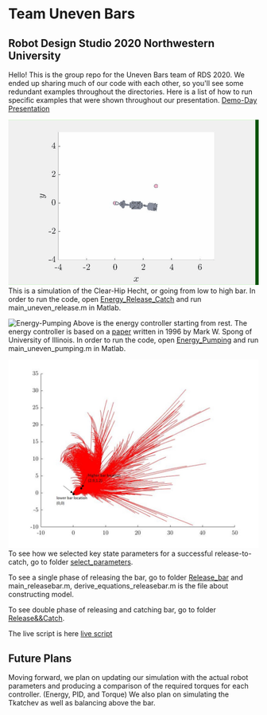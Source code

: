 # Team Uneven Bars
## Robot Design Studio 2020 Northwestern University


Hello! This is the group repo for the Uneven Bars team of RDS 2020.  We ended up sharing much of our code with each other, so you'll see some redundant examples throughout the directories.  Here is a list of how to run specific examples that were shown throughout our presentation. [Demo-Day Presentation](https://docs.google.com/presentation/d/1LsOqx8bDn7tv1ctSCxElXI1K3S5CPRHfwvgiGdfVRC0/edit?usp=sharing)

![Clear-Hip Hecht](Energy_Release_Catch/release_catch.gif)
This is a simulation of the Clear-Hip Hecht, or going from low to high bar.  In order to run the code, open [Energy_Release_Catch](https://github.com/SegwayWarrior/Uneven_Bars_RDS/tree/master/Energy_Release_Catch) and run main_uneven_release.m in Matlab.  

![Energy-Pumping](Energy_Pumping/energy_pumping.gif) Above is the energy controller starting from rest.  The energy controller is based on a [paper](http://citeseerx.ist.psu.edu/viewdoc/download?doi=10.1.1.467.5126&rep=rep1&type=pdf) written in 1996 by Mark W. Spong of University of Illinois.  In order to run the code, open [Energy_Pumping](https://github.com/SegwayWarrior/Uneven_Bars_RDS/tree/master/Energy_Pumping) and run main_uneven_pumping.m in Matlab.  

![Successful Trajectories](select_parameters/example1.jpg)
To see how we selected key state parameters for a successful release-to-catch, go to folder [select_parameters](https://github.com/SegwayWarrior/Uneven_Bars_RDS/tree/master/select_parameters).

To see a single phase of releasing the bar, go to folder [Release_bar](https://github.com/SegwayWarrior/Uneven_Bars_RDS/tree/master/Release_Bar) and main_releasebar.m, derive_equations_releasebar.m is the file about constructing model. 

To see double phase of releasing and catching bar, go to folder [Release&&Catch](https://github.com/SegwayWarrior/Uneven_Bars_RDS/tree/master/Release%26%26Catch). 

The live script is here [live script](https://github.com/SegwayWarrior/Uneven_Bars_RDS/blob/master/Live%20Script/Triple_Pendulum_Live_Script.mlx)

## Future Plans
Moving forward, we plan on updating our simulation with the actual robot parameters and producing a comparison of the required torques for each controller. (Energy, PID, and Torque)  We also plan on simulating the Tkatchev as well as balancing above the bar.
